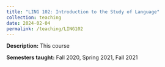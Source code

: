 ```yaml
---
title: "LING 102: Introduction to the Study of Language"
collection: teaching
date: 2024-02-04 
permalink: /teaching/LING102
---
```

**Description:** This course  

**Semesters taught:** Fall 2020, Spring 2021, Fall 2021